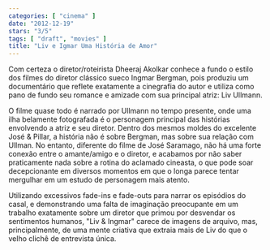 ```yaml
---
categories: [ "cinema" ]
date: "2012-12-19"
stars: "3/5"
tags: [ "draft", "movies" ]
title: "Liv e Igmar Uma História de Amor"
---
```

Com certeza o diretor/roteirista Dheeraj Akolkar conhece a fundo o estilo
dos filmes do diretor clássico sueco Ingmar Bergman, pois produziu um
documentário que reflete exatamente a cinegrafia do autor e utiliza como
pano de fundo seu romance e amizade com sua principal atriz: Liv Ullmann.

O filme quase todo é narrado por Ullmann no tempo presente, onde uma ilha
belamente fotografada é o personagem principal das histórias envolvendo
a atriz e seu diretor. Dentro dos mesmos moldes do excelente José &
Pillar, a história não é sobre Bergman, mas sobre sua relação com
Ullman. No entanto, diferente do filme de José Saramago, não há uma
forte conexão entre o amante/amigo e o diretor, e acabamos por não
saber praticamente nada sobre a rotina do aclamado cineasta, o que pode
soar decepcionante em diversos momentos em que o longa parece tentar
mergulhar em um estudo de personagem mais atento.

Utilizando excessivos fade-ins e fade-outs para narrar os episódios
do casal, e demonstrando uma falta de imaginação preocupante em
um trabalho exatamente sobre um diretor que primou por desvendar os
sentimentos humanos, "Liv & Ingmar" carece de imagens de arquivo, mas,
principalmente, de uma mente criativa que extraia mais de Liv do que o
velho clichê de entrevista única.

